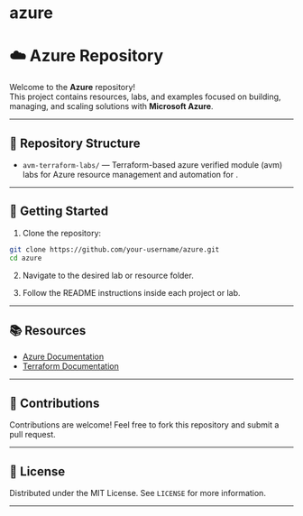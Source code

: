 # azure

# ☁️ Azure Repository

Welcome to the **Azure** repository!  
This project contains resources, labs, and examples focused on building, managing, and scaling solutions with **Microsoft Azure**.

---

## 📂 Repository Structure

- `avm-terraform-labs/` — Terraform-based azure verified module (avm) labs for Azure resource management and automation for .

---

## 🚀 Getting Started

1. Clone the repository:

```bash
git clone https://github.com/your-username/azure.git
cd azure
```

2. Navigate to the desired lab or resource folder.

3. Follow the README instructions inside each project or lab.

---

## 📚 Resources

- [Azure Documentation](https://learn.microsoft.com/en-us/azure/)
- [Terraform Documentation](https://developer.hashicorp.com/terraform/docs)

---

## 🤝 Contributions

Contributions are welcome! Feel free to fork this repository and submit a pull request.

---

## 📜 License

Distributed under the MIT License. See `LICENSE` for more information.

---
